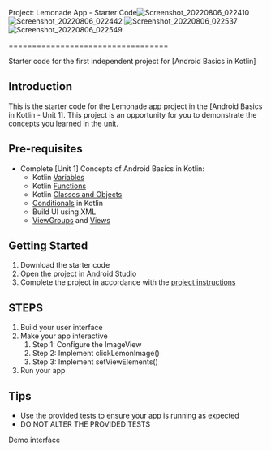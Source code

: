 Project: Lemonade App - Starter Code![Screenshot_20220806_022410](https://user-images.githubusercontent.com/42320061/183227727-019b0697-9adb-4e60-9cbb-32040ea0842c.png)
![Screenshot_20220806_022442](https://user-images.githubusercontent.com/42320061/183227728-6163522c-dbfb-43f9-a376-5c4886f735d5.png)
![Screenshot_20220806_022537](https://user-images.githubusercontent.com/42320061/183227730-ec38c973-d672-42fc-a8cf-c995b09d6b07.png)
![Screenshot_20220806_022549](https://user-images.githubusercontent.com/42320061/183227731-dfccb66a-bad5-4c04-a9ee-447c92781b0f.png)

==================================

Starter code for the first independent project for [Android Basics in Kotlin]

Introduction
------------

This is the starter code for the Lemonade app project in the [Android Basics in Kotlin - Unit 1]. This project is an opportunity for you to demonstrate the concepts you learned in the unit.

Pre-requisites
--------------

- Complete [Unit 1] Concepts of Android Basics in Kotlin:
  - Kotlin [Variables](https://kotlinlang.org/docs/basic-syntax.html#variables)
  - Kotlin [Functions](https://kotlinlang.org/docs/basic-syntax.html#functions)
  - Kotlin [Classes and Objects](https://kotlinlang.org/docs/classes.html) 
  - [Conditionals](https://kotlinlang.org/docs/control-flow.html) in Kotlin
  - Build UI using XML 
  - [ViewGroups](https://developer.android.com/guide/topics/ui/declaring-layout) and [Views](https://developer.android.com/guide/topics/ui/look-and-feel)

Getting Started
---------------

1. Download the starter code
2. Open the project in Android Studio
3. Complete the project in accordance with the [project instructions](https://github.com/shaima-alghamdi-tuwaiq/Project-1-Lemonade-App/blob/master/Instructions.md)

STEPS
---------------
1. Build your user interface
2. Make your app interactive
   1. Step 1: Configure the ImageView
   2. Step 2: Implement clickLemonImage()
   3. Step 3: Implement setViewElements()
3. Run your app

Tips
----

- Use the provided tests to ensure your app is running as expected
- DO NOT ALTER THE PROVIDED TESTS

Demo interface


